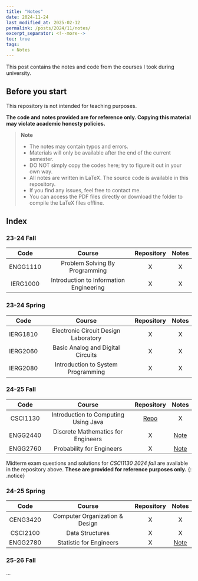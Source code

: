 ```yaml
---
title: "Notes"
date: 2024-11-24
last_modified_at: 2025-02-12
permalink: /posts/2024/11/notes/
excerpt_separator: <!--more-->
toc: true
tags:
  - Notes
---
```


This post contains the notes and code from the courses I took during university.
<!--more-->

## Before you start

This repository is not intended for teaching purposes.

**The code and notes provided are for reference only. Copying this material may violate academic honesty policies.**

> **Note**
> + The notes may contain typos and errors.
> + Materials will only be available after the end of the current semester.
> + DO NOT simply copy the codes here; try to figure it out in your own way.
> + All notes are written in LaTeX. The source code is available in this repository.
> + If you find any issues, feel free to contact me.
> + You can access the PDF files directly or download the folder to compile the LaTeX files offline.

## Index

### 23-24 Fall

|  Code      |  Course                                   |  Repository  |  Notes  |
|  :---:     |  :---:                                    |  :---:       |  :---:  |
|  ENGG1110  |  Problem Solving By Programming           |  X           |  X      |
|  IERG1000  |  Introduction to Information Engineering  |  X           |  X      |

### 23-24 Spring

|  Code      |  Course                                   |  Repository  |  Notes  |
|  :---:     |  :---:                                    |  :---:       |  :---:  |
|  IERG1810  |  Electronic Circuit Design Laboratory     |  X           |  X      |
|  IERG2060  |  Basic Analog and Digital Circuits        |  X           |  X      |
|  IERG2080  |  Introduction to System Programming       |  X           |  X      |

### 24-25 Fall

|  Code      |  Course  |  Repository  |  Notes  |
|  :---:     |  :---:   |  :---:       |  :---:  |
|  CSCI1130  |  Introduction to Computing Using Java     |  <a href="https://github.com/dizzyryan/CUHK-CS-Notes/tree/main/CSCI1130/CSCI1130_2024_Midterm" target="_blank">Repo</a>  |  X      |
|  ENGG2440  |  Discrete Mathematics for Engineers       |  X           |  <a href="https://ryanc.wtf/files/ENGG2440.pdf" target="_blank">Note</a>      |
|  ENGG2760  |  Probability for Engineers                |  X           |  <a href="https://ryanc.wtf/files/ENGG2760.pdf" target="_blank">Note</a>      |

Midterm exam questions and solutions for *CSCI1130 2024 fall* are available in the repository above. **These are provided for reference purposes only.** 
{: .notice}

### 24-25 Spring

|  Code      |  Course                          |  Repository  |  Notes  |
|  :---:     |  :---:                           |  :---:       |  :---:  |
|  CENG3420  |  Computer Organization & Design  |  X           |  X      |
|  CSCI2100  |  Data Structures                 |  X           |  X      |
|  ENGG2780  |  Statistic for Engineers         |  X           |  <a href="https://ryanc.wtf/files/ENGG2780.pdf" target="_blank">Note</a>      |

### 25-26 Fall
...

